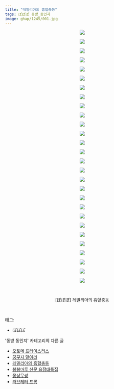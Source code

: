 ```yaml
---
title: "레밀리아의 흡혈충동"
tags: ぽぽぽ 동방_동인지
image: ghap/1245/001.jpg
---
```

<div class="article">
<p style="text-align: center; clear: none; float: none;"><img src="{{ site.nasurl }}/ghap/1245/001.jpg"/></p>
<p style="text-align: center; clear: none; float: none;"><img src="{{ site.nasurl }}/ghap/1245/002.jpg"/></p>
<p style="text-align: center; clear: none; float: none;"><img src="{{ site.nasurl }}/ghap/1245/003.jpg"/></p>
<p style="text-align: center; clear: none; float: none;"><img src="{{ site.nasurl }}/ghap/1245/004.jpg"/></p>
<p style="text-align: center; clear: none; float: none;"><img src="{{ site.nasurl }}/ghap/1245/005.jpg"/></p>
<p style="text-align: center; clear: none; float: none;"><img src="{{ site.nasurl }}/ghap/1245/006.jpg"/></p>
<p style="text-align: center; clear: none; float: none;"><img src="{{ site.nasurl }}/ghap/1245/007.jpg"/></p>
<p style="text-align: center; clear: none; float: none;"><img src="{{ site.nasurl }}/ghap/1245/008.jpg"/></p>
<p style="text-align: center; clear: none; float: none;"><img src="{{ site.nasurl }}/ghap/1245/009.jpg"/></p>
<p style="text-align: center; clear: none; float: none;"><img src="{{ site.nasurl }}/ghap/1245/010.jpg"/></p>
<p style="text-align: center; clear: none; float: none;"><img src="{{ site.nasurl }}/ghap/1245/011.jpg"/></p>
<p style="text-align: center; clear: none; float: none;"><img src="{{ site.nasurl }}/ghap/1245/012.jpg"/></p>
<p style="text-align: center; clear: none; float: none;"><img src="{{ site.nasurl }}/ghap/1245/013.jpg"/></p>
<p style="text-align: center; clear: none; float: none;"><img src="{{ site.nasurl }}/ghap/1245/014.jpg"/></p>
<p style="text-align: center; clear: none; float: none;"><img src="{{ site.nasurl }}/ghap/1245/015.jpg"/></p>
<p style="text-align: center; clear: none; float: none;"><img src="{{ site.nasurl }}/ghap/1245/016.jpg"/></p>
<p style="text-align: center; clear: none; float: none;"><img src="{{ site.nasurl }}/ghap/1245/017.jpg"/></p>
<p style="text-align: center; clear: none; float: none;"><img src="{{ site.nasurl }}/ghap/1245/018.jpg"/></p>
<p style="text-align: center; clear: none; float: none;"><img src="{{ site.nasurl }}/ghap/1245/019.jpg"/></p>
<p style="text-align: center; clear: none; float: none;"><img src="{{ site.nasurl }}/ghap/1245/020.jpg"/></p>
<p style="text-align: center; clear: none; float: none;"><img src="{{ site.nasurl }}/ghap/1245/021.jpg"/></p>
<p style="text-align: center; clear: none; float: none;"><img src="{{ site.nasurl }}/ghap/1245/022.jpg"/></p>
<p style="text-align: center; clear: none; float: none;"><img src="{{ site.nasurl }}/ghap/1245/023.jpg"/></p>
<p style="text-align: center; clear: none; float: none;"><img src="{{ site.nasurl }}/ghap/1245/024.jpg"/></p>
<p style="text-align: center; clear: none; float: none;"><img src="{{ site.nasurl }}/ghap/1245/025.jpg"/></p>
<p style="text-align: center; clear: none; float: none;"><img src="{{ site.nasurl }}/ghap/1245/026.jpg"/></p>
<p style="text-align: center; clear: none; float: none;"><img src="{{ site.nasurl }}/ghap/1245/027.jpg"/></p>
<p style="text-align: center; clear: none; float: none;"><img src="{{ site.nasurl }}/ghap/1245/028.jpg"/></p>
<p style="text-align: center; clear: none; float: none;"><br/></p>
<p style="text-align: center; clear: none; float: none;">[ぽぽぽ] 레밀리아의 흡혈충동</p>
<p><br/></p>
</div><div class="tagTrail">
<p>태그: </p>
<ul>
<li>ぽぽぽ</li>
</ul>
</div><div class="another">
<p>'동방 동인지' 카테고리의 다른 글</p>
<ul>
<li><a href="/2016-07-30-ghap_1248">오토메 프라이스리스</a></li>
<li><a href="/2016-07-30-ghap_1247">꿈꾸지 말아라</a></li>
<li><a href="/2016-07-30-ghap_1245">레밀리아의 흡혈충동</a></li>
<li><a href="/2016-07-30-ghap_1244">붕붕마루 신문 요정대특집</a></li>
<li><a href="/2016-07-30-ghap_1243">몽상무쌍</a></li>
<li><a href="/2016-07-30-ghap_1242">러브레터 프롬</a></li>
</ul>
</div><div class="cb_module cb_fluid">
<div class="cb_wrt cb_profile">
</div><!-- commentList close -->
</div>
<br/>
<p id="refer"></p>
<br/>
